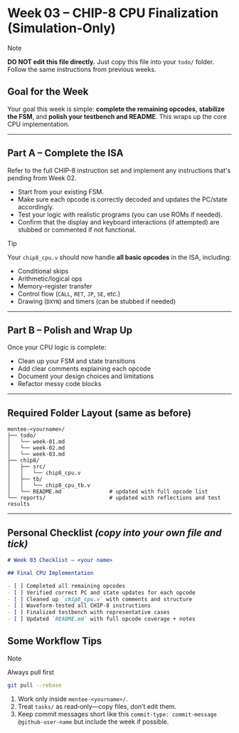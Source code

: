 # Week 03 – CHIP-8 CPU Finalization (Simulation-Only)

>[!NOTE]
> **DO NOT edit this file directly.** Just copy this file into your `todo/` folder. Follow the same instructions from previous weeks.

## Goal for the Week

Your goal this week is simple: **complete the remaining opcodes**, **stabilize the FSM**, and **polish your testbench and README**. This wraps up the core CPU implementation.

---

## Part A – Complete the ISA

Refer to the full CHIP-8 instruction set and implement any instructions that's pending from Week 02.

- Start from your existing FSM.
- Make sure each opcode is correctly decoded and updates the PC/state accordingly.
- Test your logic with realistic programs (you can use ROMs if needed).
- Confirm that the display and keyboard interactions (if attempted) are stubbed or commented if not functional.

>[!TIP]
> Your `chip8_cpu.v` should now handle **all basic opcodes** in the ISA, including:
> - Conditional skips
> - Arithmetic/logical ops
> - Memory-register transfer
> - Control flow (`CALL`, `RET`, `JP`, `SE`, etc.)
> - Drawing (`DXYN`) and timers (can be stubbed if needed)

---

## Part B – Polish and Wrap Up

Once your CPU logic is complete:

- Clean up your FSM and state transitions
- Add clear comments explaining each opcode
- Document your design choices and limitations
- Refactor messy code blocks

---

## Required Folder Layout (same as before)

```text
mentee-<yourname>/
├── todo/
│   └── week-01.md
│   └── week-02.md
│   └── week-03.md
├── chip8/
│   ├── src/
│   │   └── chip8_cpu.v         
│   ├── tb/
│   │   └── chip8_cpu_tb.v     
│   └── README.md               # updated with full opcode list
└── reports/                    # updated with reflections and test results
```


---

## Personal Checklist _(copy into your own file and tick)_

```markdown
# Week 03 Checklist – <your name>

## Final CPU Implementation

- [ ] Completed all remaining opcodes
- [ ] Verified correct PC and state updates for each opcode
- [ ] Cleaned up `chip8_cpu.v` with comments and structure
- [ ] Waveform-tested all CHIP-8 instructions
- [ ] Finalized testbench with representative cases
- [ ] Updated `README.md` with full opcode coverage + notes
```

## Some Workflow Tips

> [!NOTE]
> Always pull first
> ```bash
> git pull --rebase
> ```   

1. Work only inside `mentee-<yourname>/`.
2. Treat `tasks/` as read‑only—copy files, don’t edit them.
3. Keep commit messages short like this `commit-type: commit-message @github-user-name` but include the week if possible.